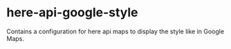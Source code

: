 # here-api-google-style

Contains a configuration for here api maps to display the style like in Google Maps.